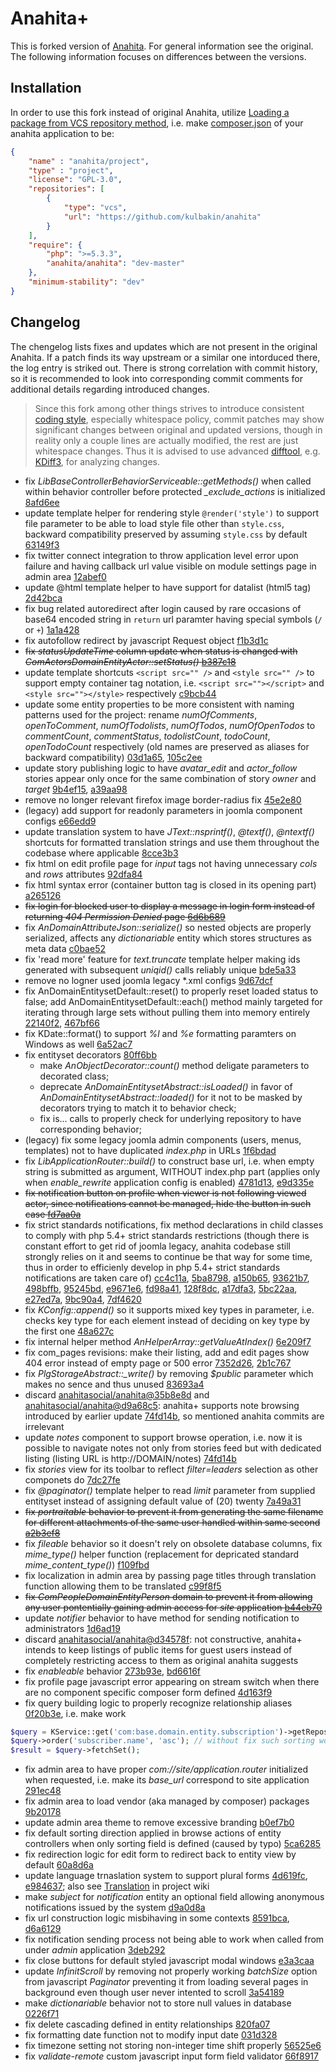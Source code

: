 Anahita+
========

This is forked version of [Anahita](https://github.com/anahitasocial/anahita).
For general information see the original.
The following information focuses on differences between the versions.

## Installation

In order to use this fork instead of original Anahita, utilize
[Loading a package from VCS repository method](http://getcomposer.org/doc/05-repositories.md#vcs),
i.e. make [composer.json](https://github.com/anahitasocial/anahita-standard/blob/master/composer.json)
of your anahita application to be:

```json
{
    "name" : "anahita/project",
    "type" : "project",
    "license": "GPL-3.0",
    "repositories": [
        {
            "type": "vcs",
            "url": "https://github.com/kulbakin/anahita"
        }
    ],
    "require": {
        "php": ">=5.3.3",
        "anahita/anahita": "dev-master"
    },
    "minimum-stability": "dev"
}
```

## Changelog

The chengelog lists fixes and updates which are not present in the original Anahita.
If a patch finds its way upstream or a similar one intorduced there, the log entry is
striked out. There is strong correlation with commit history, so it is recommended
to look into corresponding commit comments for additional details regarding introduced
changes.

> Since this fork among other things strives to introduce consistent
> [coding style](https://github.com/kulbakin/anahita/wiki/Coding-Standard),
> especially whitespace policy, commit patches may show significant changes between
> original and updated versions, though in reality only a couple lines are actually
> modified, the rest are just whitespace changes. Thus it is advised to use advanced
> [difftool](https://www.kernel.org/pub/software/scm/git/docs/git-difftool.html),
> e.g. [KDiff3](http://kdiff3.sourceforge.net/), for analyzing changes.

* fix *LibBaseControllerBehaviorServiceable::getMethods()* when called within behavior controller
  before protected *_exclude_actions* is initialized
  [8afd6ee](https://github.com/kulbakin/anahita/commit/8afd6ee560199d22df253f7032080a1c3b2a5759)
* update template helper for rendering style `@render('style')` to support file parameter
  to be able to load style file other than `style.css`, backward compatibility preserved
  by assuming `style.css` by default
  [63149f3](https://github.com/kulbakin/anahita/commit/63149f3df1e1078e74140efcacef606a88427b9c)
* fix twitter connect integration to throw application level error upon failure and having
  callback url value visible on module settings page in admin area
  [12abef0](https://github.com/kulbakin/anahita/commit/12abef034636993a5ba4b9ea68e65d9d0b0e7626)
* update @html template helper to have support for datalist (html5 tag)
  [2d42bca](https://github.com/kulbakin/anahita/commit/2d42bcad65018585cae01df315a9481c698abae6)
* fix bug related autoredirect after login caused by rare occasions of base64 encoded string
  in `return` url paramter having special symbols (`/` or `+`)
  [1a1a428](https://github.com/kulbakin/anahita/commit/1a1a4280165938ed4bbd7f01d1b181453d4c6b6c)
* fix autofollow redirect by javascript Request object
  [f1b3d1c](https://github.com/kulbakin/anahita/commit/f1b3d1ce35c01146e9ac4c28a6f4401f246b2c19)
* ~~fix *statusUpdateTime* column update when status is changed with
  *ComActorsDomainEntityActor::setStatus()*
  [b387c18](https://github.com/kulbakin/anahita/commit/b387c18596c27b2475035bfd4cb29b70b33a3d16)~~
* update template shortcuts `<script src="" />` and `<style src="" />` to support empty container
  tag notation, i.e. `<script src=""></script>` and `<style src=""></style>` respectively
  [c9bcb44](https://github.com/kulbakin/anahita/commit/c9bcb44a686412928af7fa62dd8e6e1d780e11b6)
* update some entity properties to be more consistent with naming patterns used for the project:
  rename *numOfComments*, *openToComment*, *numOfTodolists*, *numOfTodos*, *numOfOpenTodos* to
  *commentCount*, *commentStatus*, *todolistCount*, *todoCount*, *openTodoCount* respectively
  (old names are preserved as aliases for backward compatibility)
  [03d1a65](https://github.com/kulbakin/anahita/commit/03d1a65142d8d5ba3ee785dd301128caf8cdddbd),
  [105c2ee](https://github.com/kulbakin/anahita/commit/105c2ee869cf0aba7c0a9726fa5e1ffd8e97d669)
* update story publishing logic to have *avatar_edit* and *actor_follow* stories appear only once
  for the same combination of story *owner* and *target*
  [9b4ef15](https://github.com/kulbakin/anahita/commit/9b4ef15b68ec925d08d643af9bbee19bfadf452c),
  [a39aa98](https://github.com/kulbakin/anahita/commit/a39aa987dc4034d620e4af5e3d663f4f09e3c297)
* remove no longer relevant firefox image border-radius fix
  [45e2e80](https://github.com/kulbakin/anahita/commit/45e2e800c674f6c2b7a161390f80f0ffd0b29090)
* (legacy) add support for readonly parameters in joomla component configs
  [e66edd9](https://github.com/kulbakin/anahita/commit/e66edd9ca321b225bd9fbff660747f51c3570beb)
* update translation system to have *JText::nsprintf()*, *@textf()*, *@ntextf()* shortcuts for
  formatted translation strings and use them throughout the codebase where applicable
  [8cce3b3](https://github.com/kulbakin/anahita/commit/8cce3b3bf85a2152a100a7e1dcc7c047250efd16)
* fix html on edit profile page for *input* tags not having unnecessary *cols* and *rows* attributes
  [92dfa84](https://github.com/kulbakin/anahita/commit/92dfa84e5bb74be72250fefffc732f9c1e64ca7d)
* fix html syntax error (container button tag is closed in its opening part)
  [a265126](https://github.com/kulbakin/anahita/commit/a265126c4d41ee155adedec5d1dbda5c05d68f66)
* ~~fix login for blocked user to display a message in login form instead of returning
  *404 Permission Denied* page
  [6d6b689](https://github.com/kulbakin/anahita/commit/6d6b68914cef00f7b542bea440763171799c51a1)~~
* fix *AnDomainAttributeJson::serialize()* so nested objects are properly serialized,
  affects any *dictionariable* entity which stores structures as meta data
  [c0bae52](https://github.com/kulbakin/anahita/commit/c0bae52fc9d26eacbcc0a26583c3129cf745f376)
* fix 'read more' feature for *text.truncate* template helper making ids generated with
  subsequent *uniqid()* calls reliably unique
  [bde5a33](https://github.com/kulbakin/anahita/commit/bde5a33e1a5ff31730133144735f2f2e210b3f61)
* remove no logner used joomla legacy *.xml configs
  [9d67dcf](https://github.com/kulbakin/anahita/commit/9d67dcfae5f5c0216ca388de1b9b5bf512f9ab12)
* fix AnDomainEntitysetDefault::reset() to properly reset loaded status to false;
  add AnDomainEntitysetDefault::each() method mainly targeted for iterating through
  large sets without pulling them into memory entirely
  [22140f2](https://github.com/kulbakin/anahita/commit/22140f20f9548bd541351d9f3f9f9bc20cf9c9d2),
  [467bf66](https://github.com/kulbakin/anahita/commit/467bf66c770ed6183a899d0da9fd9ff396bbd306)
* fix KDate::format() to support *%l* and *%e* formatting paramters on Windows as well
  [6a52ac7](https://github.com/kulbakin/anahita/commit/6a52ac71e223149b5f673fa824435bd2ba369242)
* fix entityset decorators
  [80ff6bb](https://github.com/kulbakin/anahita/commit/80ff6bbd51ac0bf5a3a6ab49b6d6e7042d4e6a98)
  - make *AnObjectDecorator::count()* method deligate parameters to decorated class;
  - deprecate *AnDomainEntitysetAbstract::isLoaded()* in favor of *AnDomainEntitysetAbstract::loaded()*
    for it not to be masked by decorators trying to match it to behavior check;
  - fix is... calls to properly check for underlying repository to have corresponding behavior;
* (legacy) fix some legacy joomla admin components (users, menus, templates) not to have duplicated
  *index.php* in URLs
  [1f6bdad](https://github.com/kulbakin/anahita/commit/1f6bdad89815f2bf5b4592f60140263ba5a0b93a)
* fix *LibApplicationRouter::build()* to construct base url, i.e. when empty string is submitted
  as argument, WITHOUT index.php part (applies only when *enable_rewrite* application config is
  enabled)
  [4781d13](https://github.com/kulbakin/anahita/commit/4781d135304f2cf8ba132a7dfdb51cef3bed9a68),
  [e9d335e](https://github.com/kulbakin/anahita/commit/e9d335e4e20f247d048697f10ae49696e074c687)
* ~~fix notification button on profile when viewer is not following viewed actor, since notifications
  cannot be managed, hide the button in such case
  [fd7aa0a](https://github.com/kulbakin/anahita/commit/fd7aa0ab8deb6588187f02c0fd9b0a36fba263de)~~
* fix strict standards notifications, fix method declarations
  in child classes to comply with php 5.4+ strict standards restrictions (though there is constant
  effort to get rid of joomla legacy, anahita codebase still strongly relies on it and seems to
  continue be that way for some time, thus in order to efficienly develop in php 5.4+ strict
  standards notifications are taken care of)
  [cc4c11a](https://github.com/kulbakin/anahita/commit/cc4c11a0fe647b84c390db03668a5ea4dd42c23a),
  [5ba8798](https://github.com/kulbakin/anahita/commit/5ba8798d19a90a3c1235e9bf81b8a17b8b3ee0d7),
  [a150b65](https://github.com/kulbakin/anahita/commit/a150b659bbfdb0f53bb2b96b832cf6884145dabc),
  [93621b7](https://github.com/kulbakin/anahita/commit/93621b70d5eb59eb82ce86ec6bdb9e48edf5634b),
  [498bffb](https://github.com/kulbakin/anahita/commit/498bffb067a3fa7d46927bae78d2da8e4b3fd0f2),
  [95245bd](https://github.com/kulbakin/anahita/commit/95245bdd78e04ff15df28c29112990382e4521f2),
  [e9671e6](https://github.com/kulbakin/anahita/commit/e9671e6a7e2aaf679631aa61b1f990e01f73f6d9),
  [fd98a41](https://github.com/kulbakin/anahita/commit/fd98a4104040b16859796ea6e0d805b11218845c),
  [128f8dc](https://github.com/kulbakin/anahita/commit/128f8dc66eea14d1f5e8210e1acfc499c5e6e52f),
  [a17dfa3](https://github.com/kulbakin/anahita/commit/a17dfa34c42910cddb9db43909af9962cdbbe394),
  [5bc22aa](https://github.com/kulbakin/anahita/commit/5bc22aa424eb3542aae3a57bc934627a1d97ad74),
  [e27ed7a](https://github.com/kulbakin/anahita/commit/e27ed7a34045e7f630c0b4045eafb80d35b01fad),
  [9bc90a4](https://github.com/kulbakin/anahita/commit/9bc90a472dff3c57e2805cbbf29974bc433f3967),
  [7df4620](https://github.com/kulbakin/anahita/commit/7df46208b3270716a110b3b8fac278c90ed2dd6d)
* fix *KConfig::append()* so it supports mixed key types in parameter, i.e. checks key type for 
  each element instead of deciding on key type by the first one
  [48a627c](https://github.com/kulbakin/anahita/commit/48a627c5e570429b65fea0da7d1cc454fb838537)
* fix internal helper method *AnHelperArray::getValueAtIndex()*
  [6e209f7](https://github.com/kulbakin/anahita/commit/6e209f780872af6c321e9ee7a6a3764d297b590e)
* fix com_pages revisions: make their listing, add and edit pages show 404 error instead of empty
  page or 500 error
  [7352d26](https://github.com/kulbakin/anahita/commit/7352d26311775f7203673f0200844cc03b38a1ac),
  [2b1c767](https://github.com/kulbakin/anahita/commit/2b1c767cfb599454981ac12ccf61c9cb53e06d88)
* fix *PlgStorageAbstract::_write()* by removing *$public* parameter which makes no sence
  and thus unused
  [83693a4](https://github.com/kulbakin/anahita/commit/83693a49317215f39a2593de619f71824869cc39)
* discard [anahitasocial/anahita@35b8e8d](https://github.com/anahitasocial/anahita/commits/35b8e8d10e68b483ea18cc67e70543a2ed98feee)
  and [anahitasocial/anahita@d9a68c5](https://github.com/anahitasocial/anahita/commits/d9a68c5c20b5961c7f996391f3ab423f1a8c4661):
  anahita+ supports note browsing introduced by earlier update
  [74fd14b](https://github.com/kulbakin/anahita/commit/74fd14b2f9c5221caaf3df913f0a4de6ea7055da),
  so mentioned anahita commits are irrelevant
* update *notes* component to support browse operation, i.e. now it is possible to navigate notes
  not only from stories feed but with dedicated listing (listing URL is http://DOMAIN/notes)
  [74fd14b](https://github.com/kulbakin/anahita/commit/74fd14b2f9c5221caaf3df913f0a4de6ea7055da)
* fix *stories* view for its toolbar to reflect *filter=leaders* selection as other componets do
  [7dc27fe](https://github.com/kulbakin/anahita/commit/7dc27fe9ce49a0fd5bb8e733da216f27569af8ca)
* fix *@paginator()* template helper to read *limit* parameter from supplied entityset instead
  of assigning default value of (20) twenty
  [7a49a31](https://github.com/kulbakin/anahita/commit/7a49a315c7822c9744e7e499ff943f630c25626d)
* ~~fix *portraitable* behavior to prevent it from generating the same filename for
  different attachments of the same user handled within same second
  [a2b3ef8](https://github.com/kulbakin/anahita/commit/a2b3ef8d56119de88fd14eac71b7d183104d1c22)~~
* fix *fileable* behavior so it doesn't rely on obsolete database columns,
  fix *mime_type()* helper function (replacement for depricated standard *mime_content_type()*)
  [f109fbd](https://github.com/kulbakin/anahita/commit/f109fbd2614a560691784de1bd3891ed441b5880)
* fix localization in admin area by passing page titles through translation function allowing them
  to be translated
  [c99f8f5](https://github.com/kulbakin/anahita/commit/c99f8f59fc88aad0b58ead888d68b480de6ad8f3)
* ~~fix *ComPeopleDomainEntityPerson* domain to prevent it from allowing any user pontentially
  gaining admin access for *site* application
  [b44eb70](https://github.com/kulbakin/anahita/commit/b44eb709f058777d1cd987e157e96456f7a18631)~~
* update *notifier* behavior to have method for sending notification to administrators
  [1d6ad19](https://github.com/kulbakin/anahita/commit/1d6ad19e722d19d2c7c6527b696809644960b65e)
* discard [anahitasocial/anahita@d34578f](https://github.com/anahitasocial/anahita/commit/d34578f91b3f2e44d4e2a43d22d8aa5a772d0f07):
  not constructive, anahita+ intends to keep listings of public items for guest users instead
  of completely restricting access to them as original anahita suggests
* fix *enableable* behavior
  [273b93e](https://github.com/kulbakin/anahita/commit/273b93e0ffa92a20ed8345cad0eff032093775bd),
  [bd6616f](https://github.com/kulbakin/anahita/commit/bd6616f5d4d26e7f1c3dacc9a652263d1456d407)
* fix profile page javascript error appearing on stream switch when there are no component specific
  composer form defined
  [4d163f9](https://github.com/kulbakin/anahita/commit/4d163f96af4f845ef55a994cede279d6ef36346a)
* fix query building logic to properly recognize relationship aliases
  [0f20b3e](https://github.com/kulbakin/anahita/commit/0f20b3e05bb118f71984f37f6d278206229040d1),
  i.e. make work

```php
$query = KService::get('com:base.domain.entity.subscription')->getRepository()->getQuery();
$query->order('subscriber.name', 'asc'); // without fix such sorting would not be possible due to relationship alias not being recognized
$result = $query->fetchSet();
```

* fix admin area to have proper *com://site/application.router* initialized when requested, i.e.
  make its *base_url* correspond to site application
  [291ec48](https://github.com/kulbakin/anahita/commit/291ec48f945d97b840d135d1029a7e26858bb94b)
* fix admin area to load vendor (aka managed by composer) packages
  [9b20178](https://github.com/kulbakin/anahita/commit/9b201780e23c5bde5964bbdf5a6533c14948e0d5)
* update admin area theme to remove excessive branding
  [b0ef7b0](https://github.com/kulbakin/anahita/commit/b0ef7b0e41a9368372c90887375e7f15987a5a9f)
* fix default sorting direction applied in browse actions of entity controllers when only sorting
  field is defined (caused by typo)
  [5ca6285](https://github.com/kulbakin/anahita/commit/5ca6285732e8bc2c65f79d630a73cb1c84b593f5)
* fix redirection logic for edit form to redirect back to entity view by default
  [60a8d6a](https://github.com/kulbakin/anahita/commit/60a8d6a287582957df7dd188d95e9fe6f2946043)
* update language trnaslation system to support plural forms
  [4d619fc](https://github.com/kulbakin/anahita/commit/4d619fcc3e2947984d7b0c43e1afccde32ddf729),
  [e984637](https://github.com/kulbakin/anahita/commit/e9846374be2a9328e3ccb9512d6ddbddae364324);
  also see [Translation](https://github.com/kulbakin/anahita/wiki/Translation) in project wiki
* make *subject* for *notification* entity an optional field allowing anonymous notifications
  issued by the system
  [d9a0d8a](https://github.com/kulbakin/anahita/commit/d9a0d8ab4359a473bb6f6157f7c13b86ff575b67)
* fix url construction logic misbihaving in some contexts
  [8591bca](https://github.com/kulbakin/anahita/commit/8591bca7f2546bbd22bcecff4a79d7a94d16d5f1),
  [d6a6129](https://github.com/kulbakin/anahita/commit/d6a61290ba3fb0974bc2bc342a254ad1005c8dc6)
* fix notification sending process not being able to work when called from under *admin* application
  [3deb292](https://github.com/kulbakin/anahita/commit/3deb2922c7497fb3be3a2f9de2d9d616acda3d4e)
* fix close buttons for default styled javascript modal windows
  [e3a3caa](https://github.com/kulbakin/anahita/commit/e3a3caacf9eb1d1a7632b3f2b861daaa2c6574e8)
* update *InfinitScroll* by removing not properly working *batchSize* option from javascript
  *Paginator* preventing it from loading several pages in background even though user never intented to scroll
  [3a54189](https://github.com/kulbakin/anahita/commit/3a541896da198f590448f604623b836f63b05632)
* make *dictionariable* behavior not to store null values in database
  [0226f71](https://github.com/kulbakin/anahita/commit/0226f715c919ed078214b220285682aaed502e66)
* fix delete cascading defined in entity relationships
  [820fa07](https://github.com/kulbakin/anahita/commit/820fa07278bc40937ff1bdc084c889753af69608)
* fix formatting date function not to modify input date
  [031d328](https://github.com/kulbakin/anahita/commit/031d328713f8b7599422f470c64c3f88beb682c4)
* fix timezone setting not storing non-integer time shift properly
  [56525e6](https://github.com/kulbakin/anahita/commit/56525e66213b6942b6231c985255cf66250b4c7e)
* fix *validate-remote* custom javascript input form field validator
  [66f8917](https://github.com/kulbakin/anahita/commit/66f8917e889b6129c4efba3f090a17ffdabdb946)
